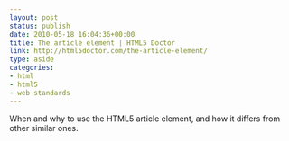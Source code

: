 ```yaml
---
layout: post
status: publish
date: 2010-05-18 16:04:36+00:00
title: The article element | HTML5 Doctor
link: http://html5doctor.com/the-article-element/
type: aside
categories:
- html
- html5
- web standards
---
```


When and why to use the HTML5 article element, and how it differs from other similar ones.
